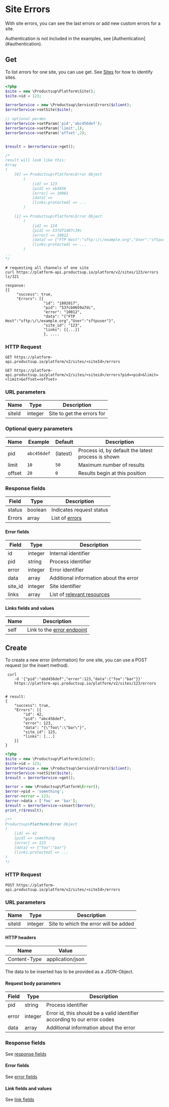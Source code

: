 # Site Errors
 
With site errors, you can see the last errors or add new custom errors for a site.
<aside class="info">Authentication is not included in the examples, see [Authentication](#authentication).</aside>


## Get
To list errors for one site, you can use get. See [Sites](#sites) for how to identify sites.

```php
<?php
$site = new \Productsup\Platform\Site();
$site->id = 123;

$errorService = new \Productsup\Service\Errors($client);
$errorService->setSite($site);

// optional params
$errorService->setParam('pid','abc456def');
$errorService->setParam('limit',1);
$errorService->setParam('offset',2);


$result = $errorService->get();

/*
result will look like this:
Array
(
    [0] => Productsup\Platform\Error Object
        (
            [id] => 123
            [pid] => abd456
            [error] => 10081
            [data] => 
            [links:protected] => ...
        )

    [1] => Productsup\Platform\Error Object
        (
            [id] => 124
            [pid] => 537df1d87c39c
            [error] => 10012
            [data] => {"FTP Host":"sftp:\/\/example.org","User":"sftpuser"}
            [links:protected] => ...
        )
...
*/
```

```shell
# requesting all channels of one site
curl https://platform-api.productsup.io/platform/v2/sites/123/errors
ls/321
```
    
```shell    
response: 
{{
     "success": true,
     "Errors": [{
                 "id": "1802017",
                 "pid": "537cb0659a7dc",
                 "error": "10012",
                 "data": "{"FTP Host":"sftp:\/\/example.org","User":"sftpuser"}",
                 "site_id": "123",
                 "links": [{...}]
                 }, ....
```
### <a name="siteerrors-request"></a> HTTP Request

`GET https://platform-api.productsup.io/platform/v2/sites/<siteId>/errors`

`GET https://platform-api.productsup.io/platform/v2/sites/<siteid>/errors?pid=<pid>&limit=<limit>&offset=<offset>`

### URL parameters
Name | Type | Description
----- | -------| -----------
siteId | integer | Site to get the errors for

### Optional query parameters
Name | Example | Default | Description
----- | ------- | ------- | -----------
pid | `abc456def` | (latest) | Process id, by default the latest process is shown
limit | `10` | `50` | Maximum number of results
offset | `20` | `0` | Results begin at this position

### <a name="siteerrors-response"></a> Response fields
Field | Type | Description
------ | -------- | --------------
status | boolean | Indicates request status
Errors | array | List of [errors](#siteerrors-response-error)

#### <a name="siteerrors-response-error"></a> Error fields
Field | Type | Description
------ | -------- | --------------
id | integer | Internal identifier
pid | string | Process identifier
error | integer | Error identifier
data | array | Additional information about the error
site_id | integer | Site identifier
links | array | List of  [relevant resources](#siteerrors-response-link)

#### <a name="siteerrors-response-link"></a> Links fields and values
Name | Description
--- | ---
self | Link to the [error endpoint](#siteerrors-request)

## Create
To create a new error (information) for one site, you can use a POST request (or the insert method).

```shell
 curl 
    -d '{"pid":"abd456def","error":123,"data":{"foo":"bar"}}' 
    https://platform-api.productsup.io/platform/v2/sites/123/errors


# result:
{
    "success": true,
    "Errors": [{
        "id": 42,
        "pid": "abc456def",
        "error": 123,
        "data": "{\"foo\":\"bar\"}",
        "site_id": 123,
        "links": [...]
    }]
}
```

```php
<?php
$site = new \Productsup\Platform\Site();
$site->id = 123;
$errorService = new \Productsup\Service\Errors($client);
$errorService->setSite($site);
$result = $errorService->get();

$error = new \Productsup\Platform\Error();
$error->pid = 'something';
$error->error = 123;
$error->data = ['foo' => 'bar'];
$result = $errorService->insert($error);
print_r($result);

/**
Productsup\Platform\Error Object
(
    [id] => 42
    [pid] => something
    [error] => 123
    [data] => {"foo":"bar"}
    [links:protected] => ...
)
*/

```

### HTTP Request

`POST https://platform-api.productsup.io/platform/v2/sites/<siteId>/errors`

### URL parameters
Name | Type | Description
----- | -------| -----------
siteId | integer | Site to which the error will be added

#### HTTP headers
Name | Value
--- | ---
Content-Type | application/json

The data to be inserted has to be provided as a JSON-Object.

#### Request body parameters
Field | Type | Description
------ | -------- | --------------
pid | string | Process identifier
error | integer | Error id, this should be a valid identifier according to our error codes
data | array | Additional information about the error

### Response fields
See [response fields](#siteerrors-response)

#### Error fields
See [error fields](#siteerrors-response-error)

#### Link fields and values
See [link fields](#siteerrors-response-link)
